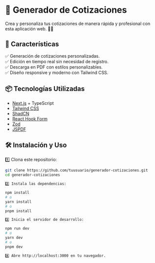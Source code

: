 # 📝 Generador de Cotizaciones

Crea y personaliza tus cotizaciones de manera rápida y profesional con esta aplicación web. 💼📄  

## 🚀 Características

✅ Generación de cotizaciones personalizadas.  
✅ Edición en tiempo real sin necesidad de registro.  
✅ Descarga en PDF con estilos personalizables.  
✅ Diseño responsive y moderno con Tailwind CSS.  

## 📦 Tecnologías Utilizadas

- [Next.js](https://nextjs.org) + TypeScript  
- [Tailwind CSS](https://tailwindcss.com)  
- [ShadCN](https://ui.shadcn.com)  
- [React Hook Form](https://react-hook-form.com)  
- [Zod](https://zod.dev)  
- [JSPDF](https://parall.ax/products/jspdf)  

## 🛠 Instalación y Uso

1️⃣ Clona este repositorio:  

```bash
git clone https://github.com/tuusuario/generador-cotizaciones.git
cd generador-cotizaciones

2️⃣ Instala las dependencias:

npm install
# o
yarn install
# o
pnpm install

3️⃣ Inicia el servidor de desarrollo:

npm run dev
# o
yarn dev
# o
pnpm dev

4️⃣ Abre http://localhost:3000 en tu navegador.